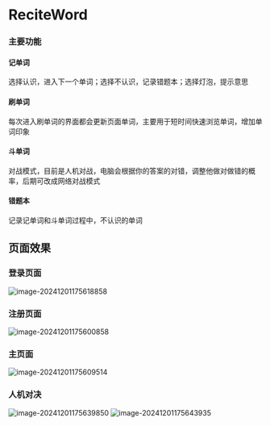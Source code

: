 # ReciteWord
### 主要功能
#### 记单词
  选择认识，进入下一个单词；选择不认识，记录错题本；选择灯泡，提示意思
#### 刷单词
  每次进入刷单词的界面都会更新页面单词，主要用于短时间快速浏览单词，增加单词印象
#### 斗单词
  对战模式，目前是人机对战，电脑会根据你的答案的对错，调整他做对做错的概率，后期可改成网络对战模式
#### 错题本
  记录记单词和斗单词过程中，不认识的单词

## 页面效果

### 登录页面

![image-20241201175618858](README.assets/image-20241201175618858.png)

### 注册页面

![image-20241201175600858](README.assets/image-20241201175600858.png)

### 主页面

![image-20241201175609514](README.assets/image-20241201175609514.png)

### 人机对决

![image-20241201175639850](README.assets/image-20241201175639850.png) ![image-20241201175643935](README.assets/image-20241201175643935.png)
